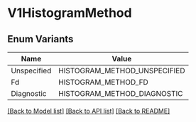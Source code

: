 # V1HistogramMethod

## Enum Variants

| Name | Value |
|---- | -----|
| Unspecified | HISTOGRAM_METHOD_UNSPECIFIED |
| Fd | HISTOGRAM_METHOD_FD |
| Diagnostic | HISTOGRAM_METHOD_DIAGNOSTIC |


[[Back to Model list]](../README.md#documentation-for-models) [[Back to API list]](../README.md#documentation-for-api-endpoints) [[Back to README]](../README.md)


